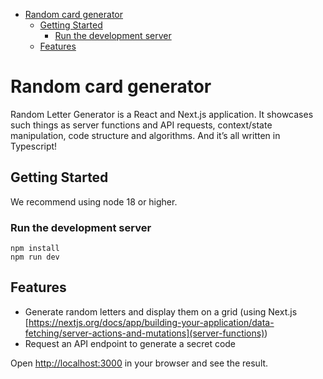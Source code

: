 <!-- TOC -->

- [Random card generator](#random-card-generator)
    - [Getting Started](#getting-started)
        - [Run the development server](#run-the-development-server)
    - [Features](#features)

<!-- /TOC -->

# Random card generator

Random Letter Generator is a React and Next.js application. It showcases such things as server functions and API requests, context/state manipulation, code structure and algorithms. And it’s all written in Typescript!

## Getting Started

We recommend using node 18 or higher.

### Run the development server

```bash:
npm install
npm run dev
```

## Features

- Generate random letters and display them on a grid (using Next.js [https://nextjs.org/docs/app/building-your-application/data-fetching/server-actions-and-mutations](server-functions))
- Request an API endpoint to generate a secret code

Open [http://localhost:3000](http://localhost:3000) in your browser and see the result.
